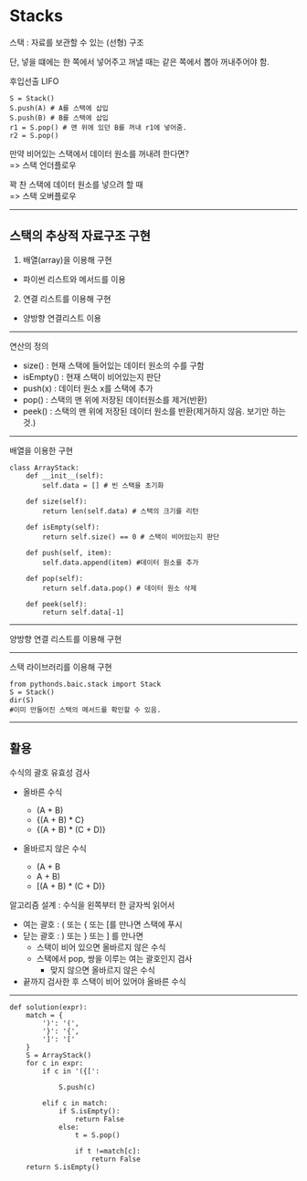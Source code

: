 # Stacks

스택 : 자료를 보관할 수 있는 (선형) 구조

단, 넣을 떄에는 한 쪽에서 넣어주고 꺼낼 때는 같은 쪽에서 뽑아 꺼내주어야 함.

후입선출 LIFO

```
S = Stack()
S.push(A) # A를 스택에 삽입
S.push(B) # B를 스택에 삽입
r1 = S.pop() # 맨 위에 있던 B를 꺼내 r1에 넣어줌.
r2 = S.pop()
```

만약 비어있는 스택에서 데이터 원소를 꺼내려 한다면?
<br> => 스택 언더플로우

꽉 찬 스택에 데이터 원소를 넣으려 할 때
<br> => 스택 오버플로우

---

## 스택의 추상적 자료구조 구현

1. 배열(array)을 이용해 구현

-   파이썬 리스트와 메서드를 이용

2. 연결 리스트를 이용해 구현

-   양방향 연결리스트 이용

---

연산의 정의

-   size() : 현재 스택에 들어있는 데이터 원소의 수를 구함
-   isEmpty() : 현재 스택이 비어있는지 판단
-   push(x) : 데이터 원소 x를 스택에 추가
-   pop() : 스택의 맨 위에 저장된 데이터원소를 제거(반환)
-   peek() : 스택의 맨 위에 저장된 데이터 원소를 반환(제거하지 않음. 보기만 하는 것.)

---

배열을 이용한 구현

```
class ArrayStack:
    def __init__(self):
        self.data = [] # 빈 스택을 초기화

    def size(self):
        return len(self.data) # 스택의 크기를 리턴

    def isEmpty(self):
        return self.size() == 0 # 스택이 비어있는지 판단

    def push(self, item):
        self.data.append(item) #데이터 원소를 추가

    def pop(self):
        return self.data.pop() # 데이터 원소 삭제

    def peek(self):
        return self.data[-1]
```

---

양방향 연결 리스트를 이용해 구현

---

스택 라이브러리를 이용해 구현

```
from pythonds.baic.stack import Stack
S = Stack()
dir(S)
#이미 만들어진 스택의 메서드를 확인할 수 있음.
```

---

## 활용

수식의 괄호 유효성 검사

-   올바른 수식

    -   (A + B)
    -   {(A + B) \* C}
    -   {(A + B) \* (C + D)}

-   올바르지 않은 수식
    -   (A + B
    -   A + B)
    -   [(A + B) \* (C + D)}

알고리즘 설계 : 수식을 왼쪽부터 한 글자씩 읽어서

-   여는 괄호 : ( 또는 { 또는 [를 만나면 스택에 푸시
-   닫는 괄호 : ) 또는 } 또는 ] 를 만나면
    -   스택이 비어 있으면 올바르지 않은 수식
    -   스택에서 pop, 쌍을 이루는 여는 괄호인지 검사
        -   맞지 않으면 올바르지 않은 수식
-   끝까지 검사한 후 스택이 비어 있어야 올바른 수식

---

```
def solution(expr):
    match = {
        ')': '(',
        '}': '{',
        ']': '['
    }
    S = ArrayStack()
    for c in expr:
        if c in '({[':

            S.push(c)

        elif c in match:
            if S.isEmpty():
                return False
            else:
                t = S.pop()

                if t !=match[c]:
                    return False
    return S.isEmpty()
```
